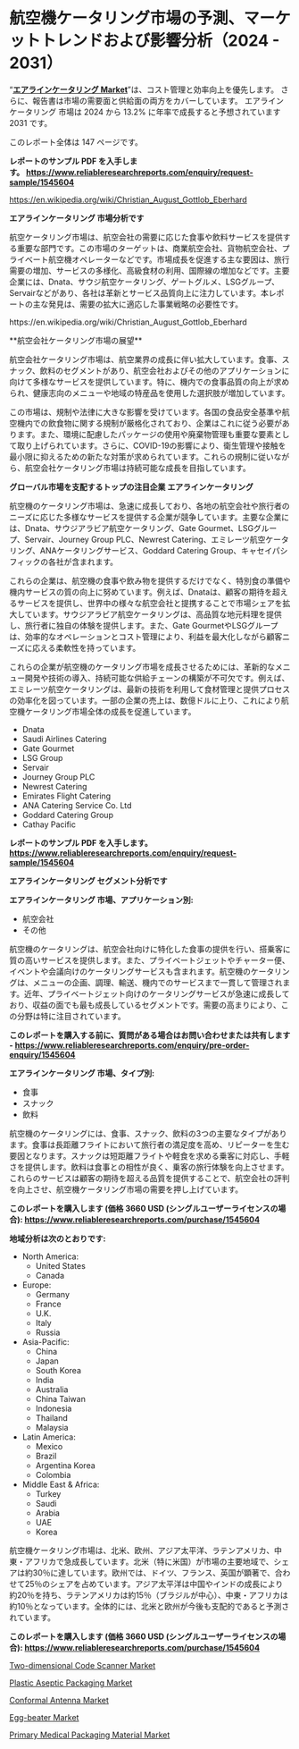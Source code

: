 <p><h1>航空機ケータリング市場の予測、マーケットトレンドおよび影響分析（2024 - 2031）</h1></p><p>&ldquo;<strong><a href="https://www.reliableresearchreports.com/global-airline-catering-market-r1545604">エアラインケータリング Market</a></strong>&rdquo;は、コスト管理と効率向上を優先します。 さらに、報告書は市場の需要面と供給面の両方をカバーしています。 エアラインケータリング 市場は 2024 から 13.2% に年率で成長すると予想されています2031 です。</p>
<p>このレポート全体は 147 ページです。</p>
<p><strong>レポートのサンプル PDF を入手します。&nbsp;<a href="https://www.reliableresearchreports.com/enquiry/request-sample/1545604">https://www.reliableresearchreports.com/enquiry/request-sample/1545604</a></strong></p>
<p><a href="https://en.wikipedia.org/wiki/Christian_August_Gottlob_Eberhard">https://en.wikipedia.org/wiki/Christian_August_Gottlob_Eberhard</a></p>
<p><strong>エアラインケータリング 市場分析です</strong></p>
<p><p>航空ケータリング市場は、航空会社の需要に応じた食事や飲料サービスを提供する重要な部門です。この市場のターゲットは、商業航空会社、貨物航空会社、プライベート航空機オペレーターなどです。市場成長を促進する主な要因は、旅行需要の増加、サービスの多様化、高級食材の利用、国際線の増加などです。主要企業には、Dnata、サウジ航空ケータリング、ゲートグルメ、LSGグループ、Servairなどがあり、各社は革新とサービス品質向上に注力しています。本レポートの主な発見は、需要の拡大に適応した事業戦略の必要性です。</p></p>
<p>https://en.wikipedia.org/wiki/Christian_August_Gottlob_Eberhard</p>
<p><p>**航空会社ケータリング市場の展望**</p><p>航空会社ケータリング市場は、航空業界の成長に伴い拡大しています。食事、スナック、飲料のセグメントがあり、航空会社およびその他のアプリケーションに向けて多様なサービスを提供しています。特に、機内での食事品質の向上が求められ、健康志向のメニューや地域の特産品を使用した選択肢が増加しています。</p><p>この市場は、規制や法律に大きな影響を受けています。各国の食品安全基準や航空機内での飲食物に関する規制が厳格化されており、企業はこれに従う必要があります。また、環境に配慮したパッケージの使用や廃棄物管理も重要な要素として取り上げられています。さらに、COVID-19の影響により、衛生管理や接触を最小限に抑えるための新たな対策が求められています。これらの規制に従いながら、航空会社ケータリング市場は持続可能な成長を目指しています。</p></p>
<p><strong>グローバル市場を支配するトップの注目企業 エアラインケータリング</strong></p>
<p><p>航空機のケータリング市場は、急速に成長しており、各地の航空会社や旅行者のニーズに応じた多様なサービスを提供する企業が競争しています。主要な企業には、Dnata、サウジアラビア航空ケータリング、Gate Gourmet、LSGグループ、Servair、Journey Group PLC、Newrest Catering、エミレーツ航空ケータリング、ANAケータリングサービス、Goddard Catering Group、キャセイパシフィックの各社が含まれます。</p><p>これらの企業は、航空機の食事や飲み物を提供するだけでなく、特別食の準備や機内サービスの質の向上に努めています。例えば、Dnataは、顧客の期待を超えるサービスを提供し、世界中の様々な航空会社と提携することで市場シェアを拡大しています。サウジアラビア航空ケータリングは、高品質な地元料理を提供し、旅行者に独自の体験を提供します。また、Gate GourmetやLSGグループは、効率的なオペレーションとコスト管理により、利益を最大化しながら顧客ニーズに応える柔軟性を持っています。</p><p>これらの企業が航空機のケータリング市場を成長させるためには、革新的なメニュー開発や技術の導入、持続可能な供給チェーンの構築が不可欠です。例えば、エミレーツ航空ケータリングは、最新の技術を利用して食材管理と提供プロセスの効率化を図っています。一部の企業の売上は、数億ドルに上り、これにより航空機ケータリング市場全体の成長を促進しています。</p></p>
<p><ul><li>Dnata</li><li>Saudi Airlines Catering</li><li>Gate Gourmet</li><li>LSG Group</li><li>Servair</li><li>Journey Group PLC</li><li>Newrest Catering</li><li>Emirates Flight Catering</li><li>ANA Catering Service Co. Ltd</li><li>Goddard Catering Group</li><li>Cathay Pacific</li></ul></p>
<p><strong>レポートのサンプル PDF を入手します。 <a href="https://www.reliableresearchreports.com/enquiry/request-sample/1545604">https://www.reliableresearchreports.com/enquiry/request-sample/1545604</a></strong></p>
<p><strong>エアラインケータリング セグメント分析です</strong></p>
<p><strong>エアラインケータリング 市場、アプリケーション別:</strong></p>
<p><ul><li>航空会社</li><li>その他</li></ul></p>
<p><p>航空機のケータリングは、航空会社向けに特化した食事の提供を行い、搭乗客に質の高いサービスを提供します。また、プライベートジェットやチャーター便、イベントや会議向けのケータリングサービスも含まれます。航空機のケータリングは、メニューの企画、調理、輸送、機内でのサービスまで一貫して管理されます。近年、プライベートジェット向けのケータリングサービスが急速に成長しており、収益の面でも最も成長しているセグメントです。需要の高まりにより、この分野は特に注目されています。</p></p>
<p><strong>このレポートを購入する前に、質問がある場合はお問い合わせまたは共有します - <a href="https://www.reliableresearchreports.com/enquiry/pre-order-enquiry/1545604">https://www.reliableresearchreports.com/enquiry/pre-order-enquiry/1545604</a></strong></p>
<p><strong>エアラインケータリング 市場、タイプ別:</strong></p>
<p><ul><li>食事</li><li>スナック</li><li>飲料</li></ul></p>
<p><p>航空機のケータリングには、食事、スナック、飲料の3つの主要なタイプがあります。食事は長距離フライトにおいて旅行者の満足度を高め、リピーターを生む要因となります。スナックは短距離フライトや軽食を求める乗客に対応し、手軽さを提供します。飲料は食事との相性が良く、乗客の旅行体験を向上させます。これらのサービスは顧客の期待を超える品質を提供することで、航空会社の評判を向上させ、航空機ケータリング市場の需要を押し上げています。</p></p>
<p><strong>このレポートを購入します (価格 3660 USD (シングルユーザーライセンスの場合): <a href="https://www.reliableresearchreports.com/purchase/1545604">https://www.reliableresearchreports.com/purchase/1545604</a></strong></p>
<p><strong>地域分析は次のとおりです:</strong></p>
<p><ul>
    <li>
        North America:
        <ul>
            <li>United States</li>
            <li>Canada</li>
        </ul>
    </li>
    <li>
        Europe:
        <ul>
            <li>Germany</li>
            <li>France</li>
            <li>U.K.</li>
            <li>Italy</li>
            <li>Russia</li>
        </ul>
    </li>
    <li>
        Asia-Pacific:
        <ul>
            <li>China</li>
            <li>Japan</li>
            <li>South Korea</li>
            <li>India</li>
            <li>Australia</li>
            <li>China Taiwan</li>
            <li>Indonesia</li>
            <li>Thailand</li>
            <li>Malaysia</li>
        </ul>
    </li>
    <li>
        Latin America:
        <ul>
            <li>Mexico</li>
            <li>Brazil</li>
            <li>Argentina Korea</li>
            <li>Colombia</li>
        </ul>
    </li>
    <li>
        Middle East & Africa:
        <ul>
            <li>Turkey</li>
            <li>Saudi</li>
            <li>Arabia</li>
            <li>UAE</li>
            <li>Korea</li>
        </ul>
    </li>
    </ul></p>
<p><p>航空機ケータリング市場は、北米、欧州、アジア太平洋、ラテンアメリカ、中東・アフリカで急成長しています。北米（特に米国）が市場の主要地域で、シェアは約30％に達しています。欧州では、ドイツ、フランス、英国が顕著で、合わせて25％のシェアを占めています。アジア太平洋は中国やインドの成長により約20％を持ち、ラテンアメリカは約15％（ブラジルが中心）、中東・アフリカは約10％となっています。全体的には、北米と欧州が今後も支配的であると予測されています。</p></p>
<p><strong>このレポートを購入します (価格 3660 USD (シングルユーザーライセンスの場合): <a href="https://www.reliableresearchreports.com/purchase/1545604">https://www.reliableresearchreports.com/purchase/1545604</a></strong></p>
<p><p><a href="https://github.com/NasrinKhan99/Market-Research-Report-List-1/blob/main/two-dimensional-code-scanner-market.md">Two-dimensional Code Scanner Market</a></p><p><a href="https://issuu.com/reportprime-2/docs/plastic-aseptic-packaging-market-si_b3862cfdbd3973">Plastic Aseptic Packaging Market</a></p><p><a href="https://www.linkedin.com/pulse/conformal-antenna-market-size-growing-cagr-65-report-covers-np0hf?trackingId=HaZgDfmvSFejjID6vqtbUw%3D%3D">Conformal Antenna Market</a></p><p><a href="https://github.com/RoseBoyd475/Market-Research-Report-List-1/blob/main/egg-beater-market.md">Egg-beater Market</a></p><p><a href="https://issuu.com/reportprime-2/docs/primary-medical-packaging-material-_b8f820c0e45c2d">Primary Medical Packaging Material Market</a></p></p>